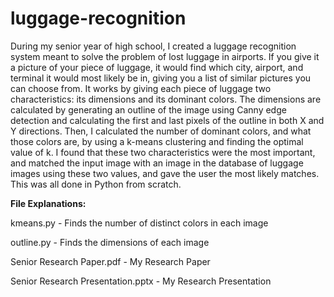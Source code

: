 # luggage-recognition

During my senior year of high school, I created a luggage recognition system meant to solve the problem of lost luggage in airports. If you give it a picture of your piece of luggage, it would find which city, airport, and terminal it would most likely be in, giving you a list of similar pictures you can choose from. It works by giving each piece of luggage two characteristics: its dimensions and its dominant colors. The dimensions are calculated by generating an outline of the image using Canny edge detection and calculating the first and last pixels of the outline in both X and Y directions. Then, I calculated the number of dominant colors, and what those colors are, by using a k-means clustering and finding the optimal value of k. I found that these two characteristics were the most important, and matched the input image with an image in the database of luggage images using these two values, and gave the user the most likely matches. This was all done in Python from scratch.

**File Explanations:**

kmeans.py - Finds the number of distinct colors in each image

outline.py - Finds the dimensions of each image

Senior Research Paper.pdf - My Research Paper

Senior Research Presentation.pptx - My Research Presentation
